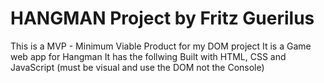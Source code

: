 # HANGMAN Project by Fritz Guerilus
This is a MVP - Minimum Viable Product for my DOM project
It is a Game web app for Hangman
It has the follwing
Built with HTML, CSS and JavaScript (must be visual and use the DOM not the Console)
